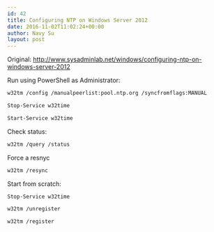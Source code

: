 ```yaml
---
id: 42
title: Configuring NTP on Windows Server 2012
date: 2016-11-02T11:02:24+00:00
author: Navy Su
layout: post
---
```

Original: http://www.sysadminlab.net/windows/configuring-ntp-on-windows-server-2012

Run using PowerShell as Administrator:

~~~bash
w32tm /config /manualpeerlist:pool.ntp.org /syncfromflags:MANUAL

Stop-Service w32time

Start-Service w32time
~~~

Check status:

~~~bash
w32tm /query /status
~~~

Force a resnyc

~~~bash
w32tm /resync
~~~

Start from scratch:

~~~bash
Stop-Service w32time

w32tm /unregister

w32tm /register
~~~
